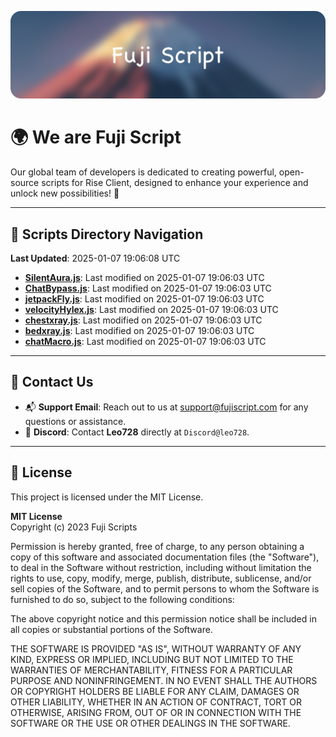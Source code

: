 ![Banner](.github/b.webp)

# 🌍 **We are Fuji Script**

Our global team of developers is dedicated to creating powerful, open-source scripts for Rise Client, designed to enhance your experience and unlock new possibilities! 🌟

---
<!-- SCRIPTS_NAVIGATION_START -->
## 📂 **Scripts Directory Navigation**

**Last Updated**: 2025-01-07 19:06:08 UTC

- **[SilentAura.js](scripts/SilentAura.js)**: Last modified on 2025-01-07 19:06:03 UTC
- **[ChatBypass.js](scripts/ChatBypass.js)**: Last modified on 2025-01-07 19:06:03 UTC
- **[jetpackFly.js](scripts/jetpackFly.js)**: Last modified on 2025-01-07 19:06:03 UTC
- **[velocityHylex.js](scripts/velocityHylex.js)**: Last modified on 2025-01-07 19:06:03 UTC
- **[chestxray.js](scripts/chestxray.js)**: Last modified on 2025-01-07 19:06:03 UTC
- **[bedxray.js](scripts/bedxray.js)**: Last modified on 2025-01-07 19:06:03 UTC
- **[chatMacro.js](scripts/chatMacro.js)**: Last modified on 2025-01-07 19:06:03 UTC

<!-- SCRIPTS_NAVIGATION_END -->

---

## 💬 **Contact Us**  
- 📬 **Support Email**: Reach out to us at [support@fujiscript.com](mailto:support@fujiscript.com) for any questions or assistance.  
- 💬 **Discord**: Contact **Leo728** directly at `Discord@leo728`.

---

## 📜 **License**

This project is licensed under the MIT License.  

**MIT License**  
Copyright (c) 2023 Fuji Scripts  

Permission is hereby granted, free of charge, to any person obtaining a copy of this software and associated documentation files (the "Software"), to deal in the Software without restriction, including without limitation the rights to use, copy, modify, merge, publish, distribute, sublicense, and/or sell copies of the Software, and to permit persons to whom the Software is furnished to do so, subject to the following conditions:  

The above copyright notice and this permission notice shall be included in all copies or substantial portions of the Software.  

THE SOFTWARE IS PROVIDED "AS IS", WITHOUT WARRANTY OF ANY KIND, EXPRESS OR IMPLIED, INCLUDING BUT NOT LIMITED TO THE WARRANTIES OF MERCHANTABILITY, FITNESS FOR A PARTICULAR PURPOSE AND NONINFRINGEMENT. IN NO EVENT SHALL THE AUTHORS OR COPYRIGHT HOLDERS BE LIABLE FOR ANY CLAIM, DAMAGES OR OTHER LIABILITY, WHETHER IN AN ACTION OF CONTRACT, TORT OR OTHERWISE, ARISING FROM, OUT OF OR IN CONNECTION WITH THE SOFTWARE OR THE USE OR OTHER DEALINGS IN THE SOFTWARE.  

